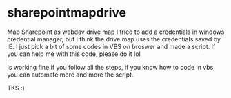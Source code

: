 # sharepointmapdrive
Map Sharepoint as webdav drive map
I tried to add a credentials in windows credential manager, but I think the drive map uses the credentials saved by IE.
I just pick a bit of some codes in VBS on broswer and made a script. If you can help me with this code, please do it lol

Is working fine if you follow all the steps, if you know how to code in vbs, you can automate more and more the script. 

TKS :)
